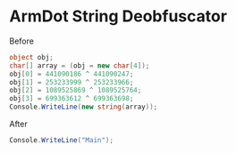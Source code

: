 # ArmDot String Deobfuscator
Before
```cs
object obj;
char[] array = (obj = new char[4]);
obj[0] = 441090186 ^ 441090247;
obj[1] = 253233999 ^ 253233966;
obj[2] = 1089525869 ^ 1089525764;
obj[3] = 699363612 ^ 699363698;
Console.WriteLine(new string(array));
```
After
```cs
Console.WriteLine("Main");
```
